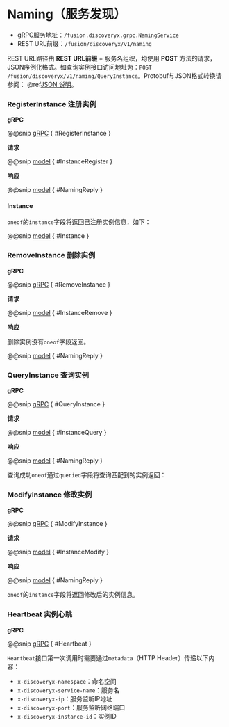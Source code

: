 # Naming（服务发现）

- gRPC服务地址：`/fusion.discoveryx.grpc.NamingService`
- REST URL前缀：`/fusion/discoveryx/v1/naming`

REST URL路径由 **REST URL前缀** + 服务名组织，均使用 **POST** 方法的请求，JSON序例化格式。如查询实例接口访问地址为：`POST /fusion/discoveryx/v1/naming/QueryInstance`。Protobuf与JSON格式转换请参阅： @ref[JSON 说明](../json.md)。

### RegisterInstance 注册实例

**gRPC**

@@snip [gRPC](../../../../../../discoveryx-common/src/main/protobuf/fusion/discoveryx/grpc/discoveryx.proto) { #RegisterInstance }

**请求**

@@snip [model](../../../../../../discoveryx-common/src/main/protobuf/fusion/discoveryx/model/discoveryx.proto) { #InstanceRegister }

**响应**

@@snip [model](../../../../../../discoveryx-common/src/main/protobuf/fusion/discoveryx/model/discoveryx.proto) { #NamingReply }

#### Instance
`oneof`的`instance`字段将返回已注册实例信息，如下：

@@snip [model](../../../../../../discoveryx-common/src/main/protobuf/fusion/discoveryx/model/discoveryx.proto) { #Instance }

### RemoveInstance 删除实例

**gRPC**

@@snip [gRPC](../../../../../../discoveryx-common/src/main/protobuf/fusion/discoveryx/grpc/discoveryx.proto) { #RemoveInstance }

**请求**

@@snip [model](../../../../../../discoveryx-common/src/main/protobuf/fusion/discoveryx/model/discoveryx.proto) { #InstanceRemove }

**响应**

删除实例没有`oneof`字段返回。

@@snip [model](../../../../../../discoveryx-common/src/main/protobuf/fusion/discoveryx/model/discoveryx.proto) { #NamingReply }

### QueryInstance 查询实例

**gRPC**

@@snip [gRPC](../../../../../../discoveryx-common/src/main/protobuf/fusion/discoveryx/grpc/discoveryx.proto) { #QueryInstance }

**请求**

@@snip [model](../../../../../../discoveryx-common/src/main/protobuf/fusion/discoveryx/model/discoveryx.proto) { #InstanceQuery }

**响应**

@@snip [model](../../../../../../discoveryx-common/src/main/protobuf/fusion/discoveryx/model/discoveryx.proto) { #NamingReply }

查询成功`oneof`通过`queried`字段将查询匹配到的实例返回：

### ModifyInstance 修改实例

**gRPC**

@@snip [gRPC](../../../../../../discoveryx-common/src/main/protobuf/fusion/discoveryx/grpc/discoveryx.proto) { #ModifyInstance }

**请求**

@@snip [model](../../../../../../discoveryx-common/src/main/protobuf/fusion/discoveryx/model/discoveryx.proto) { #InstanceModify }

**响应**

@@snip [model](../../../../../../discoveryx-common/src/main/protobuf/fusion/discoveryx/model/discoveryx.proto) { #NamingReply }

`oneof`的`instance`字段将返回修改后的实例信息。

### Heartbeat 实例心跳

**gRPC**

@@snip [gRPC](../../../../../../discoveryx-common/src/main/protobuf/fusion/discoveryx/grpc/discoveryx.proto) { #Heartbeat }

`Heartbeat`接口第一次调用时需要通过`metadata`（HTTP Header）传递以下内容：

- `x-discoveryx-namespace`：命名空间 
- `x-discoveryx-service-name`：服务名
- `x-discoveryx-ip`：服务监听IP地址
- `x-discoveryx-port`：服务监听网络端口
- `x-discoveryx-instance-id`：实例ID
